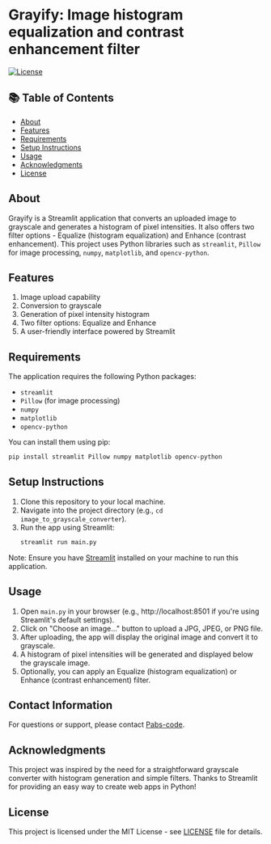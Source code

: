# Grayify: Image histogram equalization and contrast enhancement filter

[![License](https://img.shields.io/badge/License-MIT-blue.svg)](https://choosealicense.com/licenses/mit/)

## 📚 Table of Contents
  - [About](#about)
  - [Features](#features)
  - [Requirements](#requirements)
  - [Setup Instructions](#setup-instructions)
  - [Usage](#usage)
  - [Acknowledgments](#acknowledgments)
  - [License](#license)

## About
Grayify is a Streamlit application that converts an uploaded image to grayscale and generates a histogram of pixel intensities. It also offers two filter options - Equalize (histogram equalization) and Enhance (contrast enhancement). This project uses Python libraries such as `streamlit`, `Pillow` for image processing, `numpy`, `matplotlib`, and `opencv-python`.

## Features
1. Image upload capability
2. Conversion to grayscale
3. Generation of pixel intensity histogram
4. Two filter options: Equalize and Enhance
5. A user-friendly interface powered by Streamlit

## Requirements
The application requires the following Python packages:
- `streamlit`
- `Pillow` (for image processing)
- `numpy`
- `matplotlib`
- `opencv-python`

You can install them using pip:
```bash
pip install streamlit Pillow numpy matplotlib opencv-python
```

## Setup Instructions
1. Clone this repository to your local machine.
2. Navigate into the project directory (e.g., `cd image_to_grayscale_converter`).
3. Run the app using Streamlit:
   ```bash
   streamlit run main.py
   ```
   
Note: Ensure you have [Streamlit](https://www.streamlit.io/install) installed on your machine to run this application.

## Usage
1. Open `main.py` in your browser (e.g., http://localhost:8501 if you're using Streamlit's default settings).
2. Click on "Choose an image..." button to upload a JPG, JPEG, or PNG file.
3. After uploading, the app will display the original image and convert it to grayscale.
4. A histogram of pixel intensities will be generated and displayed below the grayscale image.
5. Optionally, you can apply an Equalize (histogram equalization) or Enhance (contrast enhancement) filter.

## Contact Information
For questions or support, please contact [Pabs-code](mailto:your.email@example.com).

## Acknowledgments
This project was inspired by the need for a straightforward grayscale converter with histogram generation and simple filters. Thanks to Streamlit for providing an easy way to create web apps in Python!

## License
This project is licensed under the MIT License - see [LICENSE](https://github.com/pabs-code/image-grayscale-histogram-generator/blob/main/LICENSE) file for details.
